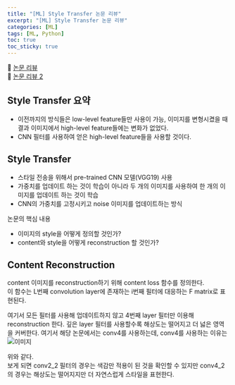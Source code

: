 ```yaml
---
title: "[ML] Style Transfer 논문 리뷰"
excerpt: "[ML] Style Transfer 논문 리뷰"
categories: [ML]
tags: [ML, Python]
toc: true
toc_sticky: true
---
```


📌 [논문 리뷰](https://audrb1999.tistory.com/5) <br>
📌 [논문 리뷰 2](https://inhopp.github.io/paper/Paper1/)

## Style Transfer 요약

- 이전까지의 방식들은 low-level feature들만 사용이 가능, 이미지를 변형시켰을 때 결과 이미지에서 high-level feature들에는 변화가 없었다.
- CNN 필터를 사용하여 얻은 high-level feature들을 사용할 것이다.

## Style Transfer

- 스타일 전송을 위해서 pre-trained CNN 모델(VGG19) 사용
- 가중치를 업데이트 하는 것이 학습이 아니라 두 개의 이미지를 사용하여 한 개의 이미지를 업데이트 하는 것이 학습
- CNN의 가중치를 고정시키고 noise 이미지를 업데이트하는 방식 <br>

논문의 핵심 내용 <br>
- 이미지의 style을 어떻게 정의할 것인가?
- content와 style을 어떻게 reconstruction 할 것인가?

## Content Reconstruction

content 이미지를 reconstruction하기 위해 content loss 함수를 정의한다. <br>
이 함수는 L번째 convolution layer에 존재하는 i번째 필터에 대응하는 F matrix로 표현된다. <br>

여기서 모든 필터를 사용해 업데이트하지 않고 4번째 layer 필터만 이용해 reconstruction 한다. 깊은 layer 필터를 사용할수록 해상도는 떨어지고 더 넗은 영역을 커버한다. 여기서 해당 논문에서는 conv4를 사용하는데, conv4를 사용하는 이유는 <br>
![이미지](https://user-images.githubusercontent.com/96368476/153033127-d0c8ecb9-9b7c-4f4b-a934-1312b145aaca.jpg) <br>

위와 같다. <br>
보게 되면 conv2_2 필터의 경우는 색감만 적용이 된 것을 확인할 수 있지만 conv4_2의 경우는 해상도는 떨어지지만 더 자연스럽게 스타일을 표현한다. 